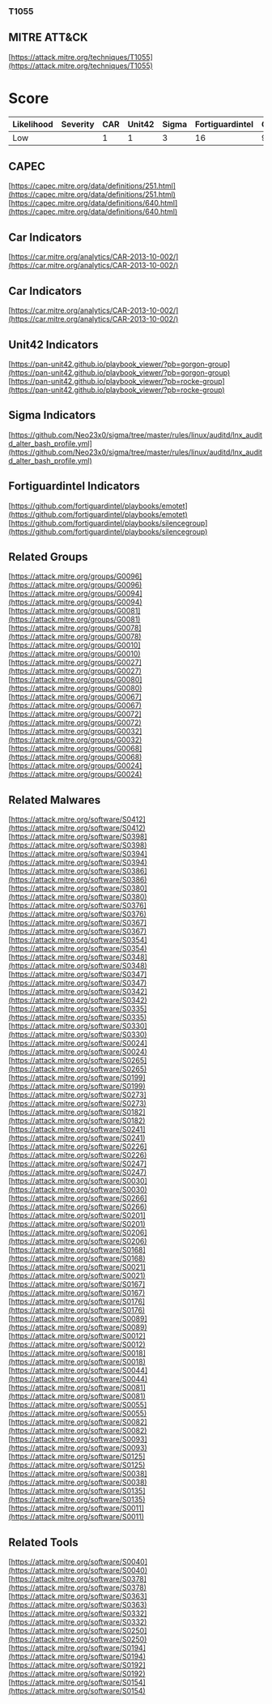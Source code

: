 
### T1055
## MITRE ATT&CK
[https://attack.mitre.org/techniques/T1055](https://attack.mitre.org/techniques/T1055)

# Score

| Likelihood | Severity | CAR | Unit42 | Sigma | Fortiguardintel | Groups | Malwares | Tools |
| ---------- | -------- | --- | ------ | ----- | --------------- | ---  | --- | --- |
| Low |  | 1 | 1 | 3 | 16 | 9 | 12 | 41 | 8 |



## CAPEC

[https://capec.mitre.org/data/definitions/251.html](https://capec.mitre.org/data/definitions/251.html)
[https://capec.mitre.org/data/definitions/640.html](https://capec.mitre.org/data/definitions/640.html)
[]()


## Car Indicators

[https://car.mitre.org/analytics/CAR-2013-10-002/](https://car.mitre.org/analytics/CAR-2013-10-002/)


## Car Indicators

[https://car.mitre.org/analytics/CAR-2013-10-002/](https://car.mitre.org/analytics/CAR-2013-10-002/)


## Unit42 Indicators

[https://pan-unit42.github.io/playbook_viewer/?pb=gorgon-group](https://pan-unit42.github.io/playbook_viewer/?pb=gorgon-group)
[https://pan-unit42.github.io/playbook_viewer/?pb=rocke-group](https://pan-unit42.github.io/playbook_viewer/?pb=rocke-group)
[]()


## Sigma Indicators

[https://github.com/Neo23x0/sigma/tree/master/rules/linux/auditd/lnx_auditd_alter_bash_profile.yml](https://github.com/Neo23x0/sigma/tree/master/rules/linux/auditd/lnx_auditd_alter_bash_profile.yml)
[]()


## Fortiguardintel Indicators

[https://github.com/fortiguardintel/playbooks/emotet](https://github.com/fortiguardintel/playbooks/emotet)
[https://github.com/fortiguardintel/playbooks/silencegroup](https://github.com/fortiguardintel/playbooks/silencegroup)
[]()


## Related Groups

[https://attack.mitre.org/groups/G0096](https://attack.mitre.org/groups/G0096)
[https://attack.mitre.org/groups/G0094](https://attack.mitre.org/groups/G0094)
[https://attack.mitre.org/groups/G0081](https://attack.mitre.org/groups/G0081)
[https://attack.mitre.org/groups/G0078](https://attack.mitre.org/groups/G0078)
[https://attack.mitre.org/groups/G0010](https://attack.mitre.org/groups/G0010)
[https://attack.mitre.org/groups/G0027](https://attack.mitre.org/groups/G0027)
[https://attack.mitre.org/groups/G0080](https://attack.mitre.org/groups/G0080)
[https://attack.mitre.org/groups/G0067](https://attack.mitre.org/groups/G0067)
[https://attack.mitre.org/groups/G0072](https://attack.mitre.org/groups/G0072)
[https://attack.mitre.org/groups/G0032](https://attack.mitre.org/groups/G0032)
[https://attack.mitre.org/groups/G0068](https://attack.mitre.org/groups/G0068)
[https://attack.mitre.org/groups/G0024](https://attack.mitre.org/groups/G0024)
[]()


## Related Malwares

[https://attack.mitre.org/software/S0412](https://attack.mitre.org/software/S0412)
[https://attack.mitre.org/software/S0398](https://attack.mitre.org/software/S0398)
[https://attack.mitre.org/software/S0394](https://attack.mitre.org/software/S0394)
[https://attack.mitre.org/software/S0386](https://attack.mitre.org/software/S0386)
[https://attack.mitre.org/software/S0380](https://attack.mitre.org/software/S0380)
[https://attack.mitre.org/software/S0376](https://attack.mitre.org/software/S0376)
[https://attack.mitre.org/software/S0367](https://attack.mitre.org/software/S0367)
[https://attack.mitre.org/software/S0354](https://attack.mitre.org/software/S0354)
[https://attack.mitre.org/software/S0348](https://attack.mitre.org/software/S0348)
[https://attack.mitre.org/software/S0347](https://attack.mitre.org/software/S0347)
[https://attack.mitre.org/software/S0342](https://attack.mitre.org/software/S0342)
[https://attack.mitre.org/software/S0335](https://attack.mitre.org/software/S0335)
[https://attack.mitre.org/software/S0330](https://attack.mitre.org/software/S0330)
[https://attack.mitre.org/software/S0024](https://attack.mitre.org/software/S0024)
[https://attack.mitre.org/software/S0265](https://attack.mitre.org/software/S0265)
[https://attack.mitre.org/software/S0199](https://attack.mitre.org/software/S0199)
[https://attack.mitre.org/software/S0273](https://attack.mitre.org/software/S0273)
[https://attack.mitre.org/software/S0182](https://attack.mitre.org/software/S0182)
[https://attack.mitre.org/software/S0241](https://attack.mitre.org/software/S0241)
[https://attack.mitre.org/software/S0226](https://attack.mitre.org/software/S0226)
[https://attack.mitre.org/software/S0247](https://attack.mitre.org/software/S0247)
[https://attack.mitre.org/software/S0030](https://attack.mitre.org/software/S0030)
[https://attack.mitre.org/software/S0266](https://attack.mitre.org/software/S0266)
[https://attack.mitre.org/software/S0201](https://attack.mitre.org/software/S0201)
[https://attack.mitre.org/software/S0206](https://attack.mitre.org/software/S0206)
[https://attack.mitre.org/software/S0168](https://attack.mitre.org/software/S0168)
[https://attack.mitre.org/software/S0021](https://attack.mitre.org/software/S0021)
[https://attack.mitre.org/software/S0167](https://attack.mitre.org/software/S0167)
[https://attack.mitre.org/software/S0176](https://attack.mitre.org/software/S0176)
[https://attack.mitre.org/software/S0089](https://attack.mitre.org/software/S0089)
[https://attack.mitre.org/software/S0012](https://attack.mitre.org/software/S0012)
[https://attack.mitre.org/software/S0018](https://attack.mitre.org/software/S0018)
[https://attack.mitre.org/software/S0044](https://attack.mitre.org/software/S0044)
[https://attack.mitre.org/software/S0081](https://attack.mitre.org/software/S0081)
[https://attack.mitre.org/software/S0055](https://attack.mitre.org/software/S0055)
[https://attack.mitre.org/software/S0082](https://attack.mitre.org/software/S0082)
[https://attack.mitre.org/software/S0093](https://attack.mitre.org/software/S0093)
[https://attack.mitre.org/software/S0125](https://attack.mitre.org/software/S0125)
[https://attack.mitre.org/software/S0038](https://attack.mitre.org/software/S0038)
[https://attack.mitre.org/software/S0135](https://attack.mitre.org/software/S0135)
[https://attack.mitre.org/software/S0011](https://attack.mitre.org/software/S0011)
[]()


## Related Tools

[https://attack.mitre.org/software/S0040](https://attack.mitre.org/software/S0040)
[https://attack.mitre.org/software/S0378](https://attack.mitre.org/software/S0378)
[https://attack.mitre.org/software/S0363](https://attack.mitre.org/software/S0363)
[https://attack.mitre.org/software/S0332](https://attack.mitre.org/software/S0332)
[https://attack.mitre.org/software/S0250](https://attack.mitre.org/software/S0250)
[https://attack.mitre.org/software/S0194](https://attack.mitre.org/software/S0194)
[https://attack.mitre.org/software/S0192](https://attack.mitre.org/software/S0192)
[https://attack.mitre.org/software/S0154](https://attack.mitre.org/software/S0154)
[]()
